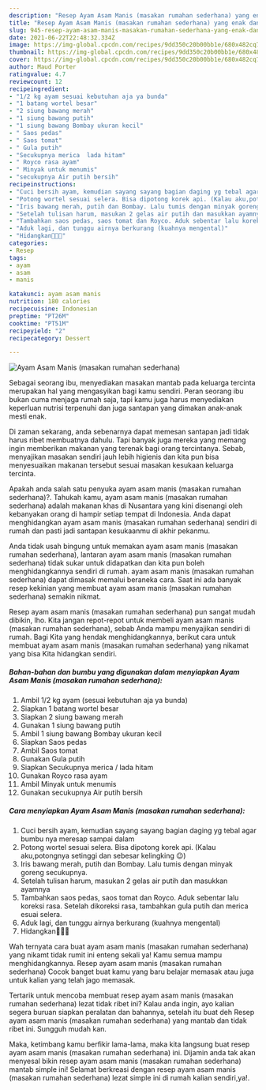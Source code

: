 ```yaml
---
description: "Resep Ayam Asam Manis (masakan rumahan sederhana) yang enak dan Mudah Dibuat"
title: "Resep Ayam Asam Manis (masakan rumahan sederhana) yang enak dan Mudah Dibuat"
slug: 945-resep-ayam-asam-manis-masakan-rumahan-sederhana-yang-enak-dan-mudah-dibuat
date: 2021-06-22T22:48:32.334Z
image: https://img-global.cpcdn.com/recipes/9dd350c20b00bb1e/680x482cq70/ayam-asam-manis-masakan-rumahan-sederhana-foto-resep-utama.jpg
thumbnail: https://img-global.cpcdn.com/recipes/9dd350c20b00bb1e/680x482cq70/ayam-asam-manis-masakan-rumahan-sederhana-foto-resep-utama.jpg
cover: https://img-global.cpcdn.com/recipes/9dd350c20b00bb1e/680x482cq70/ayam-asam-manis-masakan-rumahan-sederhana-foto-resep-utama.jpg
author: Maud Porter
ratingvalue: 4.7
reviewcount: 12
recipeingredient:
- "1/2 kg ayam sesuai kebutuhan aja ya bunda"
- "1 batang wortel besar"
- "2 siung bawang merah"
- "1 siung bawang putih"
- "1 siung bawang Bombay ukuran kecil"
- " Saos pedas"
- " Saos tomat"
- " Gula putih"
- "Secukupnya merica  lada hitam"
- " Royco rasa ayam"
- " Minyak untuk menumis"
- "secukupnya Air putih bersih"
recipeinstructions:
- "Cuci bersih ayam, kemudian sayang sayang bagian daging yg tebal agar bumbu nya meresap sampai dalam"
- "Potong wortel sesuai selera. Bisa dipotong korek api. (Kalau aku,potongnya setinggi dan sebesar kelingking 😉)"
- "Iris bawang merah, putih dan Bombay. Lalu tumis dengan minyak goreng secukupnya."
- "Setelah tulisan harum, masukan 2 gelas air putih dan masukkan ayamnya"
- "Tambahkan saos pedas, saos tomat dan Royco. Aduk sebentar lalu koreksi rasa. Setelah dikoreksi rasa, tambahkan gula putih dan merica esuai selera."
- "Aduk lagi, dan tunggu airnya berkurang (kuahnya mengental)"
- "Hidangkan💙💙💙"
categories:
- Resep
tags:
- ayam
- asam
- manis

katakunci: ayam asam manis 
nutrition: 180 calories
recipecuisine: Indonesian
preptime: "PT26M"
cooktime: "PT51M"
recipeyield: "2"
recipecategory: Dessert

---
```



![Ayam Asam Manis (masakan rumahan sederhana)](https://img-global.cpcdn.com/recipes/9dd350c20b00bb1e/680x482cq70/ayam-asam-manis-masakan-rumahan-sederhana-foto-resep-utama.jpg)

Sebagai seorang ibu, menyediakan masakan mantab pada keluarga tercinta merupakan hal yang mengasyikan bagi kamu sendiri. Peran seorang ibu bukan cuma menjaga rumah saja, tapi kamu juga harus menyediakan keperluan nutrisi terpenuhi dan juga santapan yang dimakan anak-anak mesti enak.

Di zaman  sekarang, anda sebenarnya dapat memesan santapan jadi tidak harus ribet membuatnya dahulu. Tapi banyak juga mereka yang memang ingin memberikan makanan yang terenak bagi orang tercintanya. Sebab, menyajikan masakan sendiri jauh lebih higienis dan kita pun bisa menyesuaikan makanan tersebut sesuai masakan kesukaan keluarga tercinta. 



Apakah anda salah satu penyuka ayam asam manis (masakan rumahan sederhana)?. Tahukah kamu, ayam asam manis (masakan rumahan sederhana) adalah makanan khas di Nusantara yang kini disenangi oleh kebanyakan orang di hampir setiap tempat di Indonesia. Anda dapat menghidangkan ayam asam manis (masakan rumahan sederhana) sendiri di rumah dan pasti jadi santapan kesukaanmu di akhir pekanmu.

Anda tidak usah bingung untuk memakan ayam asam manis (masakan rumahan sederhana), lantaran ayam asam manis (masakan rumahan sederhana) tidak sukar untuk didapatkan dan kita pun boleh menghidangkannya sendiri di rumah. ayam asam manis (masakan rumahan sederhana) dapat dimasak memalui beraneka cara. Saat ini ada banyak resep kekinian yang membuat ayam asam manis (masakan rumahan sederhana) semakin nikmat.

Resep ayam asam manis (masakan rumahan sederhana) pun sangat mudah dibikin, lho. Kita jangan repot-repot untuk membeli ayam asam manis (masakan rumahan sederhana), sebab Anda mampu menyajikan sendiri di rumah. Bagi Kita yang hendak menghidangkannya, berikut cara untuk membuat ayam asam manis (masakan rumahan sederhana) yang nikamat yang bisa Kita hidangkan sendiri.

<!--inarticleads1-->

##### Bahan-bahan dan bumbu yang digunakan dalam menyiapkan Ayam Asam Manis (masakan rumahan sederhana):

1. Ambil 1/2 kg ayam (sesuai kebutuhan aja ya bunda)
1. Siapkan 1 batang wortel besar
1. Siapkan 2 siung bawang merah
1. Gunakan 1 siung bawang putih
1. Ambil 1 siung bawang Bombay ukuran kecil
1. Siapkan  Saos pedas
1. Ambil  Saos tomat
1. Gunakan  Gula putih
1. Siapkan Secukupnya merica / lada hitam
1. Gunakan  Royco rasa ayam
1. Ambil  Minyak untuk menumis
1. Gunakan secukupnya Air putih bersih




<!--inarticleads2-->

##### Cara menyiapkan Ayam Asam Manis (masakan rumahan sederhana):

1. Cuci bersih ayam, kemudian sayang sayang bagian daging yg tebal agar bumbu nya meresap sampai dalam
1. Potong wortel sesuai selera. Bisa dipotong korek api. (Kalau aku,potongnya setinggi dan sebesar kelingking 😉)
1. Iris bawang merah, putih dan Bombay. Lalu tumis dengan minyak goreng secukupnya.
1. Setelah tulisan harum, masukan 2 gelas air putih dan masukkan ayamnya
1. Tambahkan saos pedas, saos tomat dan Royco. Aduk sebentar lalu koreksi rasa. Setelah dikoreksi rasa, tambahkan gula putih dan merica esuai selera.
1. Aduk lagi, dan tunggu airnya berkurang (kuahnya mengental)
1. Hidangkan💙💙💙




Wah ternyata cara buat ayam asam manis (masakan rumahan sederhana) yang nikamt tidak rumit ini enteng sekali ya! Kamu semua mampu menghidangkannya. Resep ayam asam manis (masakan rumahan sederhana) Cocok banget buat kamu yang baru belajar memasak atau juga untuk kalian yang telah jago memasak.

Tertarik untuk mencoba membuat resep ayam asam manis (masakan rumahan sederhana) lezat tidak ribet ini? Kalau anda ingin, ayo kalian segera buruan siapkan peralatan dan bahannya, setelah itu buat deh Resep ayam asam manis (masakan rumahan sederhana) yang mantab dan tidak ribet ini. Sungguh mudah kan. 

Maka, ketimbang kamu berfikir lama-lama, maka kita langsung buat resep ayam asam manis (masakan rumahan sederhana) ini. Dijamin anda tak akan menyesal bikin resep ayam asam manis (masakan rumahan sederhana) mantab simple ini! Selamat berkreasi dengan resep ayam asam manis (masakan rumahan sederhana) lezat simple ini di rumah kalian sendiri,ya!.


